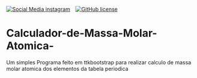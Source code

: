 
[![Social Media instagram](https://img.shields.io/badge/Follow%20@3Djhey-613-red.svg?style=social&logo=instagram)](https://www.instagram.com/3djhey/)&emsp;[![GitHub license](https://img.shields.io/badge/license-MIT-blue.svg)](https://github.com/DesignerDjalma/Calculador-de-Massa-Molar-Atomica-/)

# Calculador-de-Massa-Molar-Atomica-
Um simples Programa feito em ttkbootstrap para realizar calculo de massa molar atomica dos elementos da tabela periodica
